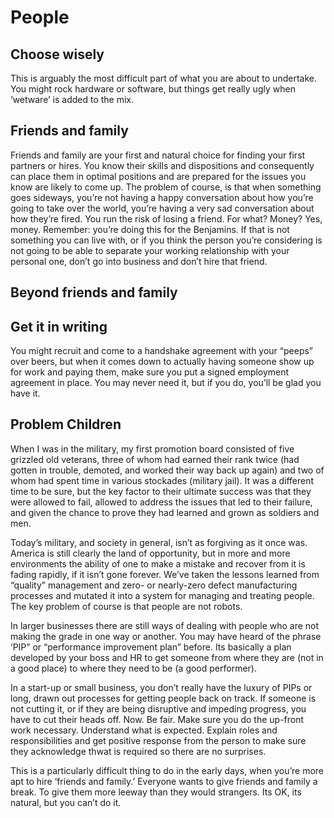 # People

## Choose wisely

This is arguably the most difficult part of what you are about to undertake. You might rock hardware or software, but things get really ugly when ‘wetware’ is added to the mix.

## Friends and family

Friends and family are your first and natural choice for finding your first partners or hires. You know their skills and dispositions and consequently can place them in optimal positions and are prepared for the issues you know are likely to come up.
The problem of course, is that when something goes sideways, you’re not having a happy conversation about how you’re going to take over the world, you’re having a very sad conversation about how they’re fired. You run the risk of losing a friend. For what? Money?
Yes, money. Remember: you’re doing this for the Benjamins. If that is not something you can live with, or if you think the person you’re considering is not going to be able to separate your working relationship with  your personal one, don’t go into business and don’t hire that friend.

## Beyond friends and family

## Get it in writing

You might recruit and come to a handshake agreement with your “peeps” over beers, but when it comes down to actually having someone show up for work and paying them, make sure you put a signed employment agreement in place. You may never need it, but if you do, you’ll be glad you have it. 

## Problem Children

When I was in the military, my first promotion board consisted of five grizzled old veterans, three of whom had earned their rank twice (had gotten in trouble, demoted, and worked their way back up again) and two of whom had spent time in various stockades (military jail). It was a different time to be sure, but the key factor to their ultimate success was that they were allowed to fail, allowed to address the issues that led to their failure, and given the chance to prove they had learned and grown as soldiers and men. 

Today’s military, and society in general, isn’t as forgiving as it once was. America is still clearly the land of opportunity, but in more and more environments the ability of one to make a mistake and recover from it is fading rapidly, if it isn’t gone forever. We’ve taken the lessons learned from “quality” management and zero- or nearly-zero defect manufacturing processes and mutated it into a system for managing and treating people. The key problem of course is that people are not robots. 

In larger businesses there are still ways of dealing with people who are not making the grade in one way or another. You may have heard of the phrase ‘PIP” or “performance improvement plan” before. Its basically a plan developed by your boss and HR to get someone from where they are (not in a good place) to where they need to be (a good performer).

In a start-up or small business, you don’t really have the luxury of PIPs or long, drawn out processes for getting people back on track. If someone is not cutting it, or if they are being disruptive and impeding progress, you have to cut their heads off. Now.
Be fair. Make sure you do the up-front work necessary. Understand what is expected. Explain roles and responsibilities and get positive response from the person to make sure they acknowledge thwat is required so there are no surprises.

This is a particularly difficult thing to do in the early days, when you’re more apt to hire ‘friends and family.’ Everyone wants to give friends and family a break. To give them more leeway than they would strangers. Its OK, its natural, but you can’t do it. 
